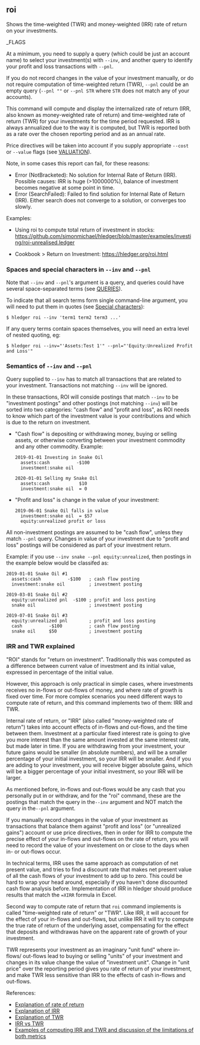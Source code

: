 ## roi

Shows the time-weighted (TWR) and money-weighted (IRR) rate of return
on your investments.

_FLAGS

At a minimum, you need to supply a query (which could be just an
account name) to select your investment(s) with `--inv`, and another
query to identify your profit and loss transactions with `--pnl`.

If you do not record changes in the value of your investment manually,
or do not require computation of time-weighted return (TWR), `--pnl`
could be an empty query (`--pnl ""` or `--pnl STR` where `STR` does
not match any of your accounts).

This command will compute and display the internalized rate of return
(IRR, also known as money-weighted rate of return) and time-weighted
rate of return (TWR) for your investments for the time period
requested. IRR is always annualized due to the way it is computed, but
TWR is reported both as a rate over the chosen reporting period and as
an annual rate.

Price directives will be taken into account if you supply appropriate
`--cost` or `--value` flags (see [VALUATION](https://hledger.org/hledger.html#valuation)).

Note, in some cases this report can fail, for these reasons:

- Error (NotBracketed): No solution for Internal Rate of Return (IRR).
  Possible causes: IRR is huge (>1000000%), balance of investment becomes negative at some point in time.
- Error (SearchFailed): Failed to find solution for Internal Rate of Return (IRR).
  Either search does not converge to a solution, or converges too slowly.

Examples:

- Using roi to compute total return of investment in stocks:
  <https://github.com/simonmichael/hledger/blob/master/examples/investing/roi-unrealised.ledger>

- Cookbook > Return on Investment: 
  <https://hledger.org/roi.html>

### Spaces and special characters in `--inv` and `--pnl`

Note that `--inv` and `--pnl`'s argument is a query, and queries could have several space-separated terms (see [QUERIES](https://hledger.org/hledger.html#queries)).

To indicate that all search terms form single command-line argument, you will need to put them in quotes (see [Special characters](https://hledger.org/hledger.html#special-characters)):

```cli
$ hledger roi --inv 'term1 term2 term3 ...'
```

If any query terms contain spaces themselves, you will need an extra level of nested quoting, eg:

```cli
$ hledger roi --inv="'Assets:Test 1'" --pnl="'Equity:Unrealized Profit and Loss'"
```

### Semantics of `--inv` and `--pnl`

Query supplied to `--inv` has to match all transactions that are
related to your investment. Transactions not matching `--inv` will be
ignored.

In these transactions, ROI will conside postings that match `--inv` to
be "investment postings" and other postings (not matching `--inv`)
will be sorted into two categories: "cash flow" and "profit and loss",
as ROI needs to know which part of the investment value is your
contributions and which is due to the return on investment.


- "Cash flow" is depositing or withdrawing money, buying or selling
assets, or otherwise converting between your investment commodity and
any other commodity. Example:

    ```journal
    2019-01-01 Investing in Snake Oil
      assets:cash          -$100
      investment:snake oil

    2020-01-01 Selling my Snake Oil
      assets:cash           $10
      investment:snake oil  = 0
    ```

- "Profit and loss" is change in the value of your investment:

    ```journal
    2019-06-01 Snake Oil falls in value
      investment:snake oil  = $57
      equity:unrealized profit or loss
    ```

All non-investment postings are assumed to be "cash flow", unless they
match `--pnl` query. Changes in value of your investment due to
"profit and loss" postings will be considered as part of your
investment return.

Example: if you use `--inv snake --pnl equity:unrealized`, then
postings in the example below would be classifed as:

```journal
2019-01-01 Snake Oil #1
  assets:cash          -$100   ; cash flow posting
  investment:snake oil         ; investment posting

2019-03-01 Snake Oil #2
  equity:unrealized pnl  -$100 ; profit and loss posting
  snake oil                    ; investment posting

2019-07-01 Snake Oil #3
  equity:unrealized pnl        ; profit and loss posting
  cash          -$100          ; cash flow posting
  snake oil     $50            ; investment posting
```


### IRR and TWR explained

"ROI" stands for "return on investment". Traditionally this was
computed as a difference between current value of investment and its
initial value, expressed in percentage of the initial value.

However, this approach is only practical in simple cases, where
investments receives no in-flows or out-flows of money, and where rate
of growth is fixed over time. For more complex scenarios you need
different ways to compute rate of return, and this command implements
two of them: IRR and TWR.

Internal rate of return, or "IRR" (also called "money-weighted rate of
return") takes into account effects of in-flows and out-flows, and the
time between them. Investment at a particular fixed interest rate is
going to give you more interest than the same amount invested at the
same interest rate, but made later in time. If you are withdrawing from
your investment, your future gains would be smaller (in absolute
numbers), and will be a smaller percentage of your initial investment,
so your IRR will be smaller. And if you are adding to your investment,
you will receive bigger absolute gains, which will be a bigger
percentage of your initial investment, so your IRR will be larger.

As mentioned before, in-flows and out-flows would be any cash that you
personally put in or withdraw, and for the "roi" command, these are
the postings that match the query in the`--inv` argument and NOT
match the query in the`--pnl` argument.

If you manually record changes in the value of your investment as
transactions that balance them against "profit and loss" (or
"unrealized gains") account or use price directives, then in order for
IRR to compute the precise effect of your in-flows and out-flows on
the rate of return, you will need to record the value of your
investement on or close to the days when in- or out-flows occur.

In technical terms, IRR uses the same approach as computation of net
present value, and tries to find a discount rate that makes net
present value of all the cash flows of your investment to add up to
zero. This could be hard to wrap your head around, especially if you
haven't done discounted cash flow analysis before. Implementation of
IRR in hledger should produce results that match the `=XIRR` formula in
Excel.

Second way to compute rate of return that `roi` command implements is
called "time-weighted rate of return" or "TWR". Like IRR, it will
account for the effect of your in-flows and out-flows, but unlike IRR
it will try to compute the true rate of return of the underlying
asset, compensating for the effect that deposits and withdrawas have
on the apparent rate of growth of your investment.

TWR represents your investment as an imaginary "unit fund" where
in-flows/ out-flows lead to buying or selling "units" of your
investment and changes in its value change the value of "investment
unit". Change in "unit price" over the reporting period gives you rate
of return of your investment, and make TWR less sensitive than IRR to
the effects of cash in-flows and out-flows.

References:

* [Explanation of rate of return](https://www.investopedia.com/terms/r/rateofreturn.asp)
* [Explanation of IRR](https://www.investopedia.com/terms/i/irr.asp)
* [Explanation of TWR](https://www.investopedia.com/terms/t/time-weightedror.asp)
* [IRR vs TWR](https://smartasset.com/investing/time-weighted-return)
* [Examples of computing IRR and TWR and discussion of the limitations of both metrics](https://blog.commonwealth.com/measuring-portfolio-performance-twr-vs.-irr)

